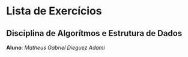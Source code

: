 # Lista de Exercícios 
## Disciplina de Algorítmos e Estrutura de Dados

**Aluno**: *Matheus Gabriel Dieguez Adami*

